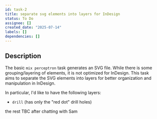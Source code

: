 ```yaml
---
id: task-2
title: separate svg elements into layers for InDesign
status: To Do
assignee: []
created_date: "2025-07-14"
labels: []
dependencies: []
---
```


## Description

The basic `mix perceptron` task generates an SVG file. While there is some
grouping/layering of elements, it is not optimized for InDesign. This task aims
to separate the SVG elements into layers for better organization and
manipulation in InDesign.

In particular, I'd like to have the following layers:

- `drill` (has only the "red dot" drill holes)

the rest TBC after chatting with Sam
